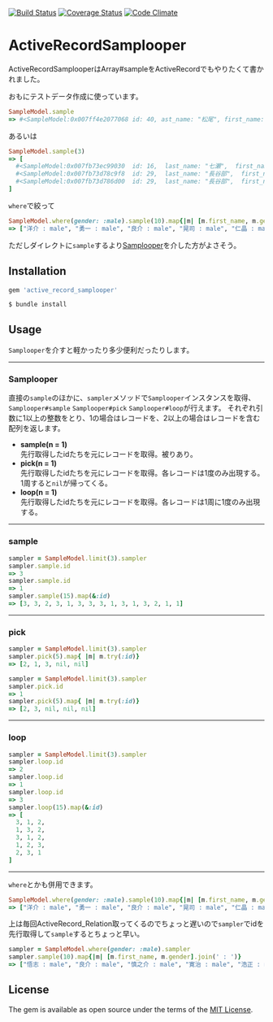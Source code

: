 [![Build Status](https://travis-ci.org/mmmpa/active_record_samplooper.svg)](https://travis-ci.org/mmmpa/active_record_samplooper)
[![Coverage Status](https://coveralls.io/repos/mmmpa/active_record_samplooper/badge.svg?branch=master)](https://coveralls.io/r/mmmpa/active_record_samplooper?branch=master)
[![Code Climate](https://codeclimate.com/github/mmmpa/active_record_samplooper/badges/gpa.svg)](https://codeclimate.com/github/mmmpa/active_record_samplooper)

# ActiveRecordSamplooper

ActiveRecordSamplooperはArray#sampleをActiveRecordでもやりたくて書かれました。

おもにテストデータ作成に使っています。

```ruby
SampleModel.sample
=> #<SampleModel:0x007ff4e2077068 id: 40, ast_name: "松尾", first_name: "寛治", last_name_reading: "まつお", first_name_reading: "かんじ", email: "matsuo_kanji@example.com", gender: "male", age: 74, birth: Wed, 26 Jun 1940, tel: "090-">
```
あるいは
```ruby
SampleModel.sample(3)
=> [
  #<SampleModel:0x007fb73ec99030  id: 16,  last_name: "七瀬",  first_name: "希",  last_name_reading: "ななせ",  first_name_reading: "のぞみ",  email: "nanase_nozomi@example.com",  gender: "female",  age: 64,  birth: Tue, 23 Jan 1951,  tel: "080-9991-7001">,
  #<SampleModel:0x007fb73d78c9f8  id: 29,  last_name: "長谷部",  first_name: "樹里",  last_name_reading: "はせべ",  first_name_reading: "じゅり",  email: "hasebe_juri@example.com",  gender: "female",  age: 43,  birth: Sat, 09 Oct 1971,  tel: "090-4943-9297">,
  #<SampleModel:0x007fb73d786d00  id: 29,  last_name: "長谷部",  first_name: "樹里",  last_name_reading: "はせべ",  first_name_reading: "じゅり",  email: "hasebe_juri@example.com",  gender: "female",  age: 43,  birth: Sat, 09 Oct 1971,  tel: "090-4943-9297">
]
```
`where`で絞って
```ruby
SampleModel.where(gender: :male).sample(10).map{|m| [m.first_name, m.gender].join(' : ')}
=> ["洋介 : male", "勇一 : male", "良介 : male", "晃司 : male", "仁晶 : male", "良介 : male", "一樹 : male", "明 : male", "禄郎 : male", "晃司 : male"]
```
ただしダイレクトに`sample`するより[Samplooper](#samplooper)を介した方がよさそう。

## Installation
```ruby
gem 'active_record_samplooper'
```
    $ bundle install

## Usage

`Samplooper`を介すと軽かったり多少便利だったりします。

***

### Samplooper

直接の`sample`のほかに、`sampler`メソッドで`Samplooper`インスタンスを取得、`Samplooper#sample` `Samplooper#pick` `Samplooper#loop`が行えます。
それぞれ引数に1以上の整数をとり、1の場合はレコードを、2以上の場合はレコードを含む配列を返します。
* **sample(n = 1)**  
先行取得したidたちを元にレコードを取得。被りあり。
* **pick(n = 1)**  
先行取得したidたちを元にレコードを取得。各レコードは1度のみ出現する。1周すると`nil`が帰ってくる。
* **loop(n = 1)**  
先行取得したidたちを元にレコードを取得。各レコードは1周に1度のみ出現する。

***

### sample

```ruby
sampler = SampleModel.limit(3).sampler
sampler.sample.id
=> 3
sampler.sample.id
=> 1
sampler.sample(15).map(&:id)
=> [3, 3, 2, 3, 1, 3, 3, 3, 1, 3, 1, 3, 2, 1, 1]
```

***

### pick

```ruby
sampler = SampleModel.limit(3).sampler
sampler.pick(5).map{ |m| m.try(:id)}
=> [2, 1, 3, nil, nil]

sampler = SampleModel.limit(3).sampler
sampler.pick.id
=> 1
sampler.pick(5).map{ |m| m.try(:id)}
=> [2, 3, nil, nil, nil]
```

***

### loop

```ruby
sampler = SampleModel.limit(3).sampler
sampler.loop.id
=> 2
sampler.loop.id
=> 1
sampler.loop.id
=> 3
sampler.loop(15).map(&:id)
=> [
  3, 1, 2,
  1, 3, 2,
  3, 1, 2,
  1, 2, 3,
  2, 3, 1
]
```

***

`where`とかも併用できます。
```ruby
SampleModel.where(gender: :male).sample(10).map{|m| [m.first_name, m.gender].join(' : ')}
=> ["洋介 : male", "勇一 : male", "良介 : male", "晃司 : male", "仁晶 : male", "良介 : male", "一樹 : male", "明 : male", "禄郎 : male", "晃司 : male"]
```
上は毎回ActiveRecord_Relation取ってくるのでちょっと遅いので`sampler`でidを先行取得して`sample`するとちょっと早い。
```ruby
sampler = SampleModel.where(gender: :male).sampler
sampler.sample(10).map{|m| [m.first_name, m.gender].join(' : ')}
=> ["悟志 : male", "良介 : male", "慎之介 : male", "寛治 : male", "浩正 : male", "隆之介 : male", "禄郎 : male", "浩正 : male", "一樹 : male", "良介 : male"]
```

## License

The gem is available as open source under the terms of the [MIT License](http://opensource.org/licenses/MIT).
